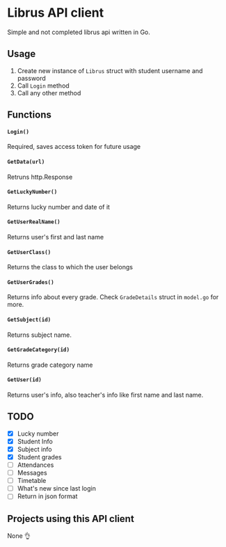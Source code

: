# Librus API client 

Simple and not completed librus api written in Go.

## Usage
1. Create new instance of `Librus` struct with student username and password
2. Call `Login` method
3. Call any other method

## Functions
#### `Login()` 
Required, saves access token for future usage

#### `GetData(url)` 
Retruns http.Response

####  `GetLuckyNumber()`
Returns lucky number and date of it

#### `GetUserRealName()`
Returns user's first and last name

#### `GetUserClass()`
Returns the class to which the user belongs

#### `GetUserGrades()`
Returns info about every grade. Check `GradeDetails` struct in `model.go` for more.

#### `GetSubject(id)`
Returns subject name. 

#### `GetGradeCategory(id)`
Returns grade category name

#### `GetUser(id)`
Returns user's info, also teacher's info like first name and last name.


## TODO
- [x] Lucky number
- [x] Student Info
- [x] Subject info
- [x] Student grades
- [ ] Attendances
- [ ] Messages
- [ ] Timetable
- [ ] What's new since last login
- [ ] Return in json format

## Projects using this API client
None :ok_hand:
